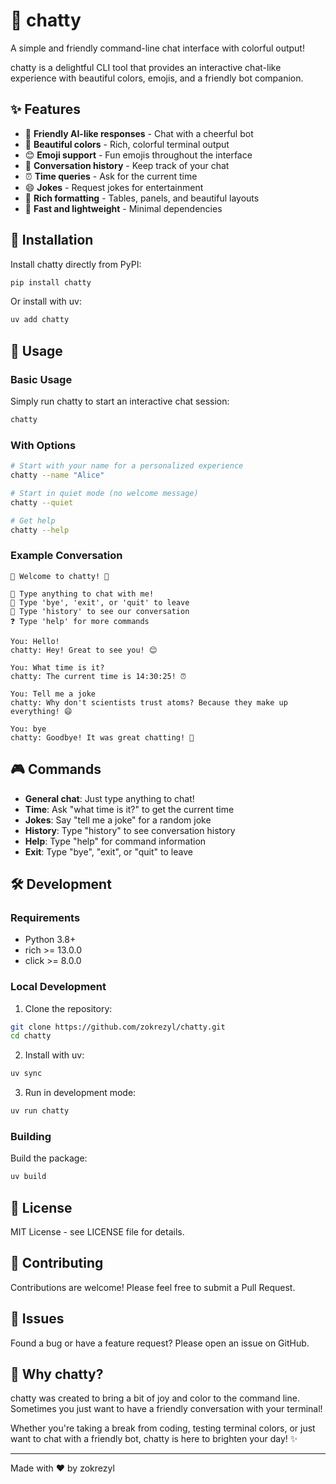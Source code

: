 # 🎉 chatty

A simple and friendly command-line chat interface with colorful output! 

chatty is a delightful CLI tool that provides an interactive chat-like experience with beautiful colors, emojis, and a friendly bot companion.

## ✨ Features

- 🤖 **Friendly AI-like responses** - Chat with a cheerful bot
- 🌈 **Beautiful colors** - Rich, colorful terminal output
- 😊 **Emoji support** - Fun emojis throughout the interface
- 📜 **Conversation history** - Keep track of your chat
- ⏰ **Time queries** - Ask for the current time
- 😄 **Jokes** - Request jokes for entertainment
- 🎨 **Rich formatting** - Tables, panels, and beautiful layouts
- 🚀 **Fast and lightweight** - Minimal dependencies

## 🚀 Installation

Install chatty directly from PyPI:

```bash
pip install chatty
```

Or install with uv:

```bash
uv add chatty
```

## 💬 Usage

### Basic Usage

Simply run chatty to start an interactive chat session:

```bash
chatty
```

### With Options

```bash
# Start with your name for a personalized experience
chatty --name "Alice"

# Start in quiet mode (no welcome message)
chatty --quiet

# Get help
chatty --help
```

### Example Conversation

```
🎉 Welcome to chatty! 🎉

💬 Type anything to chat with me!
🚪 Type 'bye', 'exit', or 'quit' to leave
📜 Type 'history' to see our conversation
❓ Type 'help' for more commands

You: Hello!
chatty: Hey! Great to see you! 😊

You: What time is it?
chatty: The current time is 14:30:25! ⏰

You: Tell me a joke
chatty: Why don't scientists trust atoms? Because they make up everything! 😄

You: bye
chatty: Goodbye! It was great chatting! 👋
```

## 🎮 Commands

- **General chat**: Just type anything to chat!
- **Time**: Ask "what time is it?" to get the current time
- **Jokes**: Say "tell me a joke" for a random joke
- **History**: Type "history" to see conversation history
- **Help**: Type "help" for command information
- **Exit**: Type "bye", "exit", or "quit" to leave

## 🛠️ Development

### Requirements

- Python 3.8+
- rich >= 13.0.0
- click >= 8.0.0

### Local Development

1. Clone the repository:
```bash
git clone https://github.com/zokrezyl/chatty.git
cd chatty
```

2. Install with uv:
```bash
uv sync
```

3. Run in development mode:
```bash
uv run chatty
```

### Building

Build the package:
```bash
uv build
```

## 📝 License

MIT License - see LICENSE file for details.

## 🤝 Contributing

Contributions are welcome! Please feel free to submit a Pull Request.

## 🐛 Issues

Found a bug or have a feature request? Please open an issue on GitHub.

## 🌟 Why chatty?

chatty was created to bring a bit of joy and color to the command line. Sometimes you just want to have a friendly conversation with your terminal! 

Whether you're taking a break from coding, testing terminal colors, or just want to chat with a friendly bot, chatty is here to brighten your day! ✨

---

Made with ❤️ by zokrezyl